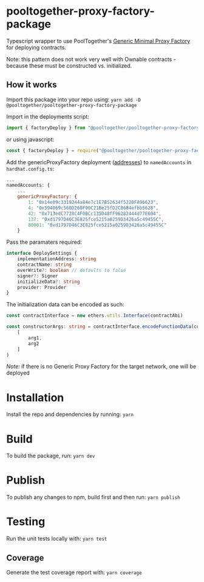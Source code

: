 # pooltogether-proxy-factory-package

Typescript wrapper to use PoolTogether's [Generic Minimal Proxy Factory](https://github.com/pooltogether/pooltogether-proxy-factory/tree/master/deployments) for deploying contracts.

Note: this pattern does not work very well with Ownable contracts - because these must be constructed vs. initialized.

## How it works

Import this package into your repo using:
`yarn add -D @pooltogether/pooltogether-proxy-factory-package`


Import in the deployments script:
```typescript
import { factoryDeploy } from "@pooltogether/pooltogether-proxy-factory-package"
```
or using javascript: 
```javascript
const { factoryDeploy } = require("@pooltogether/pooltogether-proxy-factory-package")
```

Add the genericProxyFactory deployment ([addresses](https://github.com/pooltogether/pooltogether-proxy-factory/tree/master/deployments)) to `namedAccounts` in `hardhat.config.ts`:

```javascript
...
namedAccounts: {
    ...
    genericProxyFactory: {
        1: "0x14e09c3319244a84e7c1E7B52634f5220FA96623",
        4: "0x594069c560D260F90C21Be25fD2C8684efbb5628",
        42: "0x713edC7728C4F0BCc135D48fF96282444d77E604",
        137: "0xd1797D46C3E825fce5215a0259D3426a5c49455C",
        80001: "0xd1797D46C3E825fce5215a0259D3426a5c49455C"
    }
```

Pass the paramaters required:
```typescript
interface DeploySettings {
    implementationAddress: string
    contractName: string
    overWrite?: boolean // defaults to false
    signer?: Signer
    initializeData?: string 
    provider: Provider 
}
```

The initialization data can be encoded as such:
```typescript
const contractInterface = new ethers.utils.Interface(contractAbi)

const constructorArgs: string = contractInterface.encodeFunctionData(contractInterface.getFunction("functionName"),
    [
        arg1,
        arg2
    ]
)
```

*Note:* if there is no Generic Proxy Factory for the target network, one will be deployed


# Installation
Install the repo and dependencies by running:
`yarn`

# Build
To build the package, run:
`yarn dev`

# Publish
To publish any changes to npm, build first and then run:
`yarn publish`

# Testing
Run the unit tests locally with:
`yarn test`

## Coverage
Generate the test coverage report with:
`yarn coverage`
